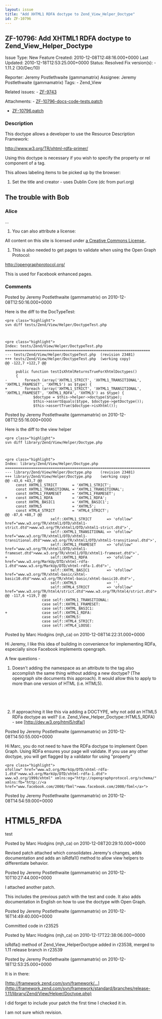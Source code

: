 ```yaml
---
layout: issue
title: "Add XHTML1 RDFA doctype to Zend_View_Helper_Doctype"
id: ZF-10796
---
```


ZF-10796: Add XHTML1 RDFA doctype to Zend\_View\_Helper\_Doctype
----------------------------------------------------------------

 Issue Type: New Feature Created: 2010-12-08T12:48:16.000+0000 Last Updated: 2010-12-18T12:53:25.000+0000 Status: Resolved Fix version(s): - 1.11.2 (30/Dec/10)
 
 Reporter:  Jeremy Postlethwaite (gammamatrix)  Assignee:  Jeremy Postlethwaite (gammamatrix)  Tags: - Zend\_View
 
 Related issues: - [ZF-9743](/issues/browse/ZF-9743)
 
 Attachments: - [ZF-10796-docs-code-tests.patch](/issues/secure/attachment/13523/ZF-10796-docs-code-tests.patch)
- [ZF-10796.patch](/issues/secure/attachment/13521/ZF-10796.patch)
 
### Description

This doctype allows a developer to use the Resource Description Framework:

<http://www.w3.org/TR/xhtml-rdfa-primer/>

Using this doctype is necessary if you wish to specify the property or rel component of a tag.

This allows labeling items to be picked up by the browser:

1. Set the title and creator - uses Dublin Core (dc from purl.org)

The trouble with Bob
--------------------

### Alice

 ... 

1. You can also attribute a license:

All content on this site is licensed under [ a Creative Commons License ](http://creativecommons.org/licenses/by/3.0/).

1. This is also needed to get pages to validate when using the Open Graph Protocol:

<http://opengraphprotocol.org/>

This is used for Facebook enhanced pages.

 

 

### Comments

Posted by Jeremy Postlethwaite (gammamatrix) on 2010-12-08T12:50:16.000+0000

Here is the diff to the DocTypeTest:

 
    <pre class="highlight">
    svn diff tests/Zend/View/Helper/DoctypeTest.php


 
    <pre class="highlight">
    Index: tests/Zend/View/Helper/DoctypeTest.php
    ===================================================================
    --- tests/Zend/View/Helper/DoctypeTest.php  (revision 23481)
    +++ tests/Zend/View/Helper/DoctypeTest.php  (working copy)
    @@ -122,7 +122,7 @@
     
         public function testIsXhtmlReturnsTrueForXhtmlDoctypes()
         {
    -        foreach (array('XHTML1_STRICT', 'XHTML1_TRANSITIONAL', 'XHTML1_FRAMESET', 'XHTML5') as $type) {
    +        foreach (array('XHTML1_STRICT', 'XHTML1_TRANSITIONAL', 'XHTML1_FRAMESET', 'XHTML1_RDFA', 'XHTML5') as $type) {
                 $doctype = $this->helper->doctype($type);
                 $this->assertEquals($type, $doctype->getDoctype());
                 $this->assertTrue($doctype->isXhtml());


 

 

Posted by Jeremy Postlethwaite (gammamatrix) on 2010-12-08T12:55:16.000+0000

Here is the diff to the view helper

 
    <pre class="highlight">
    svn diff library/Zend/View/Helper/Doctype.php


 
    <pre class="highlight">
    Index: library/Zend/View/Helper/Doctype.php
    ===================================================================
    --- library/Zend/View/Helper/Doctype.php    (revision 23481)
    +++ library/Zend/View/Helper/Doctype.php    (working copy)
    @@ -43,6 +43,7 @@
         const XHTML1_STRICT       = 'XHTML1_STRICT';
         const XHTML1_TRANSITIONAL = 'XHTML1_TRANSITIONAL';
         const XHTML1_FRAMESET     = 'XHTML1_FRAMESET';
    +    const XHTML1_RDFA         = 'XHTML1_RDFA';
         const XHTML_BASIC1        = 'XHTML_BASIC1';
         const XHTML5              = 'XHTML5';
         const HTML4_STRICT        = 'HTML4_STRICT';
    @@ -87,6 +88,7 @@
                         self::XHTML1_STRICT       => 'ofollow" href="www.w3.org/TR/xhtml1/DTD/xhtml1-strict.dtd">www.w3.org/TR/xhtml1/DTD/xhtml1-strict.dtd">',
                         self::XHTML1_TRANSITIONAL => 'ofollow" href="www.w3.org/TR/xhtml1/DTD/xhtml1-transitional.dtd">www.w3.org/TR/xhtml1/DTD/xhtml1-transitional.dtd">',
                         self::XHTML1_FRAMESET     => 'ofollow" href="www.w3.org/TR/xhtml1/DTD/xhtml1-frameset.dtd">www.w3.org/TR/xhtml1/DTD/xhtml1-frameset.dtd">',
    +                    self::XHTML1_RDFA         => 'ofollow" href="www.w3.org/MarkUp/DTD/xhtml-rdfa-1.dtd">www.w3.org/MarkUp/DTD/xhtml-rdfa-1.dtd">',
                         self::XHTML_BASIC1        => 'ofollow" href="www.w3.org/TR/xhtml-basic/xhtml-basic10.dtd">www.w3.org/TR/xhtml-basic/xhtml-basic10.dtd">',
                         self::XHTML5              => '',
                         self::HTML4_STRICT        => 'ofollow" href="www.w3.org/TR/html4/strict.dtd">www.w3.org/TR/html4/strict.dtd">',
    @@ -117,6 +119,7 @@
                     case self::XHTML1_TRANSITIONAL:
                     case self::XHTML1_FRAMESET:
                     case self::XHTML_BASIC1:
    +                case self::XHTML1_RDFA:
                     case self::XHTML5:
                     case self::HTML4_STRICT:
                     case self::HTML4_LOOSE:


 

 

Posted by Marc Hodgins (mjh\_ca) on 2010-12-08T14:22:31.000+0000

Hi Jeremy, I like this idea of building in convenience for implementing RDFa, especially since Facebook implements opengraph.

A few questions -

1) Doesn't adding the namespace as an attribute to the tag also accomplish the same thing without adding a new doctype? (The opengraph site documents this approach). It would allow this to apply to more than one version of HTML (i.e. HTML5).

 
    <pre class="literal">
    


2) If approaching it like this via adding a DOCTYPE, why not add an HTML5 RDFa doctype as well? (i.e. Zend\_View\_Helper\_Doctype::HTML5\_RDFA) - see [<http://dev.w3.org/html5/rdfa/>]

 

 

Posted by Jeremy Postlethwaite (gammamatrix) on 2010-12-08T14:50:55.000+0000

Hi Marc, you do not need to have the RDFa doctype to implement Open Graph. Using RDFa ensures your page will validate. If you use any other doctype, you will get flagged by a validator for using "property"

 
    <pre class="highlight">
    ofollow" href="www.w3.org/MarkUp/DTD/xhtml-rdfa-1.dtd">www.w3.org/MarkUp/DTD/xhtml-rdfa-1.dtd">
    www.w3.org/1999/xhtml" xmlns:og="http://opengraphprotocol.org/schema/" xmlns:fb="http://<a href="www.facebook.com/2008/fbml">www.facebook.com/2008/fbml</a>">


 

 

Posted by Jeremy Postlethwaite (gammamatrix) on 2010-12-08T14:54:59.000+0000

HTML5\_RFDA
===========

test

 

 

Posted by Marc Hodgins (mjh\_ca) on 2010-12-08T20:29:10.000+0000

Revised patch attached which consolidates Jeremy's changes, adds documentation and adds an isRdfa1() method to allow view helpers to differentiate behavior.

 

 

Posted by Jeremy Postlethwaite (gammamatrix) on 2010-12-10T10:27:44.000+0000

I attached another patch.

This includes the previous patch with the test and code. It also adds documentation in English on how to use the doctype with Open Graph.

 

 

Posted by Jeremy Postlethwaite (gammamatrix) on 2010-12-16T14:49:40.000+0000

Committed code in r23525

 

 

Posted by Marc Hodgins (mjh\_ca) on 2010-12-17T22:38:06.000+0000

isRdfa() method of Zend\_View\_HelperDoctype added in r23538, merged to 1.11 release branch in r23539

 

 

Posted by Jeremy Postlethwaite (gammamatrix) on 2010-12-18T12:53:25.000+0000

It is in there:

[http://framework.zend.com/svn/framework/…](http://framework.zend.com/svn/framework/standard/branches/release-1.11/library/Zend/View/Helper/Doctype.php)

I did forget to include your patch the first time I checked it in.

I am not sure which revision.

 

 